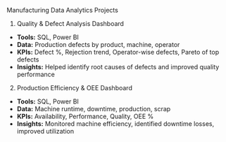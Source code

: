 Manufacturing Data Analytics Projects
 1. Quality & Defect Analysis Dashboard  
- **Tools:** SQL, Power BI  
- **Data:** Production defects by product, machine, operator  
- **KPIs:** Defect %, Rejection trend, Operator-wise defects, Pareto of top defects  
- **Insights:** Helped identify root causes of defects and improved quality performance 

 2. Production Efficiency & OEE Dashboard  
- **Tools:** SQL, Power BI  
- **Data:** Machine runtime, downtime, production, scrap  
- **KPIs:** Availability, Performance, Quality, OEE %  
- **Insights:** Monitored machine efficiency, identified downtime losses, improved utilization
